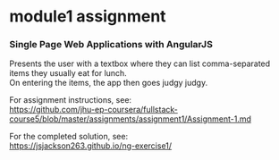 # module1 assignment
### Single Page Web Applications with AngularJS

Presents the user with a textbox where they can list comma-separated items they usually eat for lunch.<br>
On entering the items, the app then goes judgy judgy.

For assignment instructions, see: <br>
<a href="https://github.com/jhu-ep-coursera/fullstack-course5/blob/master/assignments/assignment1/Assignment-1.md"
target="_blank">https://github.com/jhu-ep-coursera/fullstack-course5/blob/master/assignments/assignment1/Assignment-1.md</a>
<br>

For the completed solution, see:<br>
<a href="https://jsjackson263.github.io/ng-exercise1/" target="_blank">https://jsjackson263.github.io/ng-exercise1/</a>

